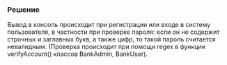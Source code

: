 ### Решение

Вывод в консоль происходит при регистрации или входе в систему пользователя, в частности при проверке пароля:
если он не содержит строчных и заглавных букв, а также цифр, то такой пароль считается невалидным. (Проверка 
происходит при помощи regex в функции verifyAccount() классов BankAdmin, BankUser).